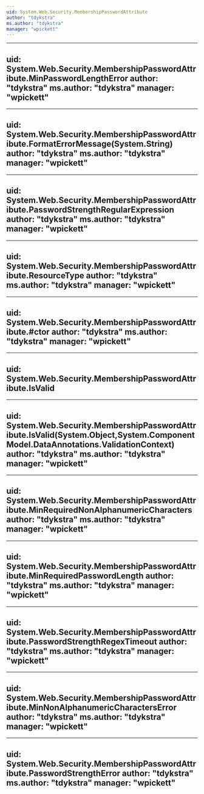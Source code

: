 ```yaml
---
uid: System.Web.Security.MembershipPasswordAttribute
author: "tdykstra"
ms.author: "tdykstra"
manager: "wpickett"
---
```


---
uid: System.Web.Security.MembershipPasswordAttribute.MinPasswordLengthError
author: "tdykstra"
ms.author: "tdykstra"
manager: "wpickett"
---

---
uid: System.Web.Security.MembershipPasswordAttribute.FormatErrorMessage(System.String)
author: "tdykstra"
ms.author: "tdykstra"
manager: "wpickett"
---

---
uid: System.Web.Security.MembershipPasswordAttribute.PasswordStrengthRegularExpression
author: "tdykstra"
ms.author: "tdykstra"
manager: "wpickett"
---

---
uid: System.Web.Security.MembershipPasswordAttribute.ResourceType
author: "tdykstra"
ms.author: "tdykstra"
manager: "wpickett"
---

---
uid: System.Web.Security.MembershipPasswordAttribute.#ctor
author: "tdykstra"
ms.author: "tdykstra"
manager: "wpickett"
---

---
uid: System.Web.Security.MembershipPasswordAttribute.IsValid
---

---
uid: System.Web.Security.MembershipPasswordAttribute.IsValid(System.Object,System.ComponentModel.DataAnnotations.ValidationContext)
author: "tdykstra"
ms.author: "tdykstra"
manager: "wpickett"
---

---
uid: System.Web.Security.MembershipPasswordAttribute.MinRequiredNonAlphanumericCharacters
author: "tdykstra"
ms.author: "tdykstra"
manager: "wpickett"
---

---
uid: System.Web.Security.MembershipPasswordAttribute.MinRequiredPasswordLength
author: "tdykstra"
ms.author: "tdykstra"
manager: "wpickett"
---

---
uid: System.Web.Security.MembershipPasswordAttribute.PasswordStrengthRegexTimeout
author: "tdykstra"
ms.author: "tdykstra"
manager: "wpickett"
---

---
uid: System.Web.Security.MembershipPasswordAttribute.MinNonAlphanumericCharactersError
author: "tdykstra"
ms.author: "tdykstra"
manager: "wpickett"
---

---
uid: System.Web.Security.MembershipPasswordAttribute.PasswordStrengthError
author: "tdykstra"
ms.author: "tdykstra"
manager: "wpickett"
---
